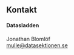## Kontakt
#### Datasladden
Jonathan Blomlöf</br>
[mulle@datasektionen.se](mailto:mulle@datasektionen.se)